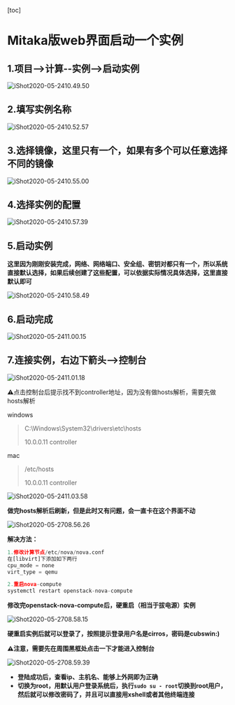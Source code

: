 [toc]



# Mitaka版web界面启动一个实例

## 1.项目-->计算--实例-->启动实例

![iShot2020-05-2410.49.50](https://gitea.pptfz.cn/pptfz/picgo-images/raw/branch/master/img/iShot2020-05-2410.52.57.png)



## 2.填写实例名称

![iShot2020-05-2410.52.57](https://gitea.pptfz.cn/pptfz/picgo-images/raw/branch/master/img/iShot2020-05-2410.58.49.png)



## 3.选择镜像，这里只有一个，如果有多个可以任意选择不同的镜像

![iShot2020-05-2410.55.00](https://gitea.pptfz.cn/pptfz/picgo-images/raw/branch/master/img/iShot2020-05-2410.57.39.png)



## 4.选择实例的配置

![iShot2020-05-2410.57.39](https://gitea.pptfz.cn/pptfz/picgo-images/raw/branch/master/img/iShot2020-05-2410.55.00.png)



## 5.启动实例

**这里因为刚刚安装完成，网络、网络端口、安全组、密钥对都只有一个，所以系统直接默认选择，如果后续创建了这些配置，可以依据实际情况具体选择，这里直接默认即可**

![iShot2020-05-2410.58.49](https://gitea.pptfz.cn/pptfz/picgo-images/raw/branch/master/img/iShot2020-05-2410.49.50.png)



## 6.启动完成

![iShot2020-05-2411.00.15](https://gitea.pptfz.cn/pptfz/picgo-images/raw/branch/master/img/iShot2020-05-2411.00.15.png)



## 7.连接实例，右边下箭头-->控制台

![iShot2020-05-2411.01.18](https://gitea.pptfz.cn/pptfz/picgo-images/raw/branch/master/img/iShot2020-05-2411.03.58.png)



⚠️点击控制台后提示找不到controller地址，因为没有做hosts解析，需要先做hosts解析

windows

> C:\Windows\System32\drivers\etc\hosts
>
> 10.0.0.11 controller



mac

> /etc/hosts
>
> 10.0.0.11 controller



![iShot2020-05-2411.03.58](https://gitea.pptfz.cn/pptfz/picgo-images/raw/branch/master/img/iShot2020-05-2708.58.15.png)



**做完hosts解析后刷新，但是此时又有问题，会一直卡在这个界面不动**

![iShot2020-05-2708.56.26](https://gitea.pptfz.cn/pptfz/picgo-images/raw/branch/master/img/iShot2020-05-2708.56.26.png)



**解决方法：**

```python
1.修改计算节点/etc/nova/nova.conf
在[libvirt]下添加如下两行
cpu_mode = none
virt_type = qemu

2.重启nova-compute
systemctl restart openstack-nova-compute


```



**修改完openstack-nova-compute后，硬重启（相当于拔电源）实例**

![iShot2020-05-2708.58.15](https://gitea.pptfz.cn/pptfz/picgo-images/raw/branch/master/img/iShot2020-05-2411.01.18.png)



**硬重启实例后就可以登录了，按照提示登录用户名是cirros，密码是cubswin:)**

**⚠️注意，需要先在周围黑框处点击一下才能进入控制台**

![iShot2020-05-2708.59.39](https://gitea.pptfz.cn/pptfz/picgo-images/raw/branch/master/img/iShot2020-05-2708.59.39.png)



- **登陆成功后，查看ip、主机名、能够上外网即为正确**
- **切换为root，用默认用户登录系统后，执行``sudo su - root``切换到root用户，然后就可以修改密码了，并且可以直接用xshell或者其他终端连接**

